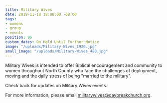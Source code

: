 ```yaml
---
title: Military Wives
date: 2019-11-18 18:00:00 -08:00
tags:
- womens
- group
- events
position: 96
custom_dates: On Hold Until Further Notice
image: "/uploads/Military-Wives_1920.jpg"
small_image: "/uploads/Military-Wives_480.jpg"
---
```


 Military Wives is intended to offer Biblical encouragement and community to women throughout North County who face the challenges of deployment, moving and the daily stress of being "married to the military". 

Check back for updates on Military Wives events.


For more information, please email [militarywives@daybreakchurch.org](militarywives@daybreakchurch.org).